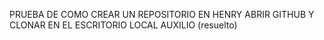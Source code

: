PRUEBA DE COMO CREAR UN REPOSITORIO EN HENRY ABRIR GITHUB Y CLONAR EN EL ESCRITORIO LOCAL
AUXILIO (resuelto)